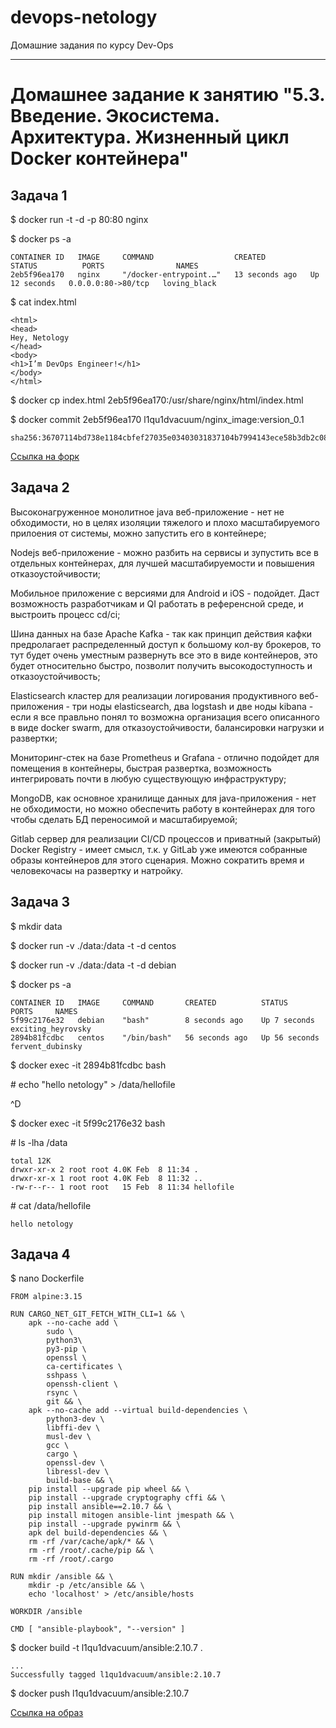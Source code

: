 # devops-netology
Домашние задания по курсу Dev-Ops

------

# Домашнее задание к занятию "5.3. Введение. Экосистема. Архитектура. Жизненный цикл Docker контейнера"


## Задача 1


 $ docker run -t -d -p 80:80 nginx

 $ docker ps -a

 	CONTAINER ID   IMAGE     COMMAND                  CREATED          STATUS          PORTS                NAMES
 	2eb5f96ea170   nginx     "/docker-entrypoint.…"   13 seconds ago   Up 12 seconds   0.0.0.0:80->80/tcp 	loving_black

 $ cat index.html

 	<html>
 	<head>
	Hey, Netology
	</head>
	<body>
	<h1>I’m DevOps Engineer!</h1>
	</body>
	</html>

 $ docker cp index.html 2eb5f96ea170:/usr/share/nginx/html/index.html

 $ docker commit 2eb5f96ea170  l1qu1dvacuum/nginx_image:version_0.1

	sha256:36707114bd738e1184cbfef27035e03403031837104b7994143ece58b3db2c08

 [Ссылка на форк](https://hub.docker.com/r/l1qu1dvacuum/nginx_image/tags)


## Задача 2


 Высоконагруженное монолитное java веб-приложение - нет не обходимости, но в целях изоляции тяжелого и плохо масштабируемого прилоения от системы, можно запустить его в контейнере;
 
 Nodejs веб-приложение - можно разбить на сервисы и зупустить все в отдельных контейнерах, для лучшей масштабируемости и повышения отказоустойчивости; 
 
 Мобильное приложение c версиями для Android и iOS - подойдет. Даст возможность разработчикам и QI работать в референсной среде, и выстроить процесс cd/ci;
 
 Шина данных на базе Apache Kafka - так как принцип действия кафки предролагает распределенный доступ к большому кол-ву брокеров, то тут будет очень умеcтным развернуть все это в виде контейнеров, это будет относительно быстро, позволит получить высокодоступность и отказоустойчивость; 
 
 Elasticsearch кластер для реализации логирования продуктивного веб-приложения - три ноды elasticsearch, два logstash и две ноды kibana - если я все правльно понял то возможна организация всего описанного в виде docker swarm, для отказоустойчивости, балансировки нагрузки и развертки;
 
 Мониторинг-стек на базе Prometheus и Grafana - отлично подойдет для помещения в контейнеры, быстрая развертка, возможность интегрировать почти в любую существующую инфраструктуру;
 
 MongoDB, как основное хранилище данных для java-приложения - нет не обходимости, но можно обеспечить работу в контейнерах для того чтобы сделать БД переносимой и масштабируемой;
 
 Gitlab сервер для реализации CI/CD процессов и приватный (закрытый) Docker Registry - имеет смысл, т.к. у GitLab уже имеются собранные образы контейнеров для этого сценария. Можно сократить время и человекочасы на развертку и натройку. 


## Задача 3


 $ mkdir data
 
 $ docker run  -v ./data:/data -t -d centos

 $ docker run  -v ./data:/data -t -d debian

 $ docker ps -a

	CONTAINER ID   IMAGE     COMMAND       CREATED          STATUS          PORTS     NAMES
	5f99c2176e32   debian    "bash"        8 seconds ago    Up 7 seconds              exciting_heyrovsky
	2894b81fcdbc   centos    "/bin/bash"   56 seconds ago   Up 56 seconds             fervent_dubinsky

 $ docker exec -it 2894b81fcdbc bash

 \# echo "hello netology" > /data/hellofile

 ^D

 $ docker exec -it 5f99c2176e32 bash

 \# ls -lha /data

	total 12K
	drwxr-xr-x 2 root root 4.0K Feb  8 11:34 .
	drwxr-xr-x 1 root root 4.0K Feb  8 11:32 ..
	-rw-r--r-- 1 root root   15 Feb  8 11:34 hellofile

 \# cat /data/hellofile

	hello netology


## Задача 4


 $ nano Dockerfile

	FROM alpine:3.15

	RUN CARGO_NET_GIT_FETCH_WITH_CLI=1 && \
	    apk --no-cache add \
	        sudo \
	        python3\
	        py3-pip \
	        openssl \
	        ca-certificates \
	        sshpass \
	        openssh-client \
	        rsync \
	        git && \
	    apk --no-cache add --virtual build-dependencies \
	        python3-dev \
	        libffi-dev \
	        musl-dev \
	        gcc \
	        cargo \
	        openssl-dev \
	        libressl-dev \
	        build-base && \
	    pip install --upgrade pip wheel && \
	    pip install --upgrade cryptography cffi && \
	    pip install ansible==2.10.7 && \
	    pip install mitogen ansible-lint jmespath && \
	    pip install --upgrade pywinrm && \
	    apk del build-dependencies && \
	    rm -rf /var/cache/apk/* && \
	    rm -rf /root/.cache/pip && \
	    rm -rf /root/.cargo

	RUN mkdir /ansible && \
	    mkdir -p /etc/ansible && \
	    echo 'localhost' > /etc/ansible/hosts

	WORKDIR /ansible

	CMD [ "ansible-playbook", "--version" ]

 $ docker build -t l1qu1dvacuum/ansible:2.10.7 .

	...
	Successfully tagged l1qu1dvacuum/ansible:2.10.7

 $ docker push l1qu1dvacuum/ansible:2.10.7

 [Ссылка на образ](https://hub.docker.com/r/l1qu1dvacuum/ansible)

